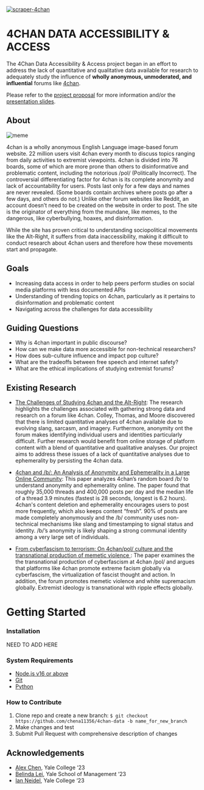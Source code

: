 [![scraper-4chan](https://github.com/chena11356/4chan-accessibility/actions/workflows/scraper-4chan.yml/badge.svg)](https://github.com/chena11356/4chan-accessibility/actions/workflows/scraper-4chan.yml)

4CHAN DATA ACCESSIBILITY & ACCESS
======

The 4Chan Data Accessibility & Access project began in an effort to address the lack of quantitative and qualitative data available for research to adequately study the influence of **wholly anonymous, unmoderated, and influential** forums like [4chan](https://www.4chan.org/). 

Please refer to the [project proposal](https://docs.google.com/document/d/1UUr4ICrPZ7bCPPykO3giH9UMEwxIIhoTFqbpSbwpHSc/edit?usp=sharing) for more information and/or the [presentation slides](https://docs.google.com/presentation/d/1eLEuoAExj_0qkn_goqQRF-Vf6OpRj0nAVFmIzxcJ6nQ/edit?usp=sharing).

## About
![meme](https://upload.wikimedia.org/wikipedia/en/6/63/Feels_good_man.jpg "Logo Title Text 1")

4chan is a wholly anonymous English Language image-based forum website. 22 million users visit 4chan every month to discuss topics ranging from daily activities to extremist viewpoints. 4chan is divided into 76 boards, some of which are more prone than others to disinformative and problematic content, including the notorious /pol/ (Politically Incorrect). The controversial differentiating factor for 4chan is its complete anonymity and lack of accountability for users. Posts last only for a few days and names are never revealed. (Some boards contain archives where posts go after a few days, and others do not.) Unlike other forum websites like Reddit, an account doesn’t need to be created on the website in order to post. The site is the originator of everything from the mundane, like memes, to the dangerous, like cyberbullying, hoaxes, and disinformation.

While the site has proven critical to understanding sociopolitical movements like the Alt-Right, it suffers from data inaccessibility, making it difficult to conduct research about 4chan users and therefore how these movements start and propagate.

## Goals
* Increasing data access in order to help peers perform studies on social media platforms with less documented APIs
* Understanding of trending topics on 4chan, particularly as it pertains to disinformation and problematic content
* Navigating across the challenges for data accessibility 

## Guiding Questions 
* Why is 4chan important in public discourse? 
* How can we make data more accessible for non-technical researchers? 
* How does sub-culture influence and impact pop culture? 
* What are the tradeoffs between free speech and internet safety? 
* What are the ethical implications of studying extremist forums? 

## Existing Research
* [The Challenges of Studying 4chan and the Alt-Right](https://doi.org/10.1177/1461444820948803): The research highlights the challenges associated with gathering strong data and research on a forum like 4chan. Colley, Thomas, and Moore discovered that there is limited quantitative analyses of 4chan available due to evolving slang, sarcasm, and imagery. Furthermore, anonymity ont the forum makes identifying individual users and identities particularly difficult. Further research would benefit from online storage of platform content with a blend of quantitative and qualitative analyses. Our project aims to address these issues of a lack of quantitative analyses due to ephemerality by persisting the 4chan data. 


* [4chan and /b/: An Analysis of Anonymity and Ephemerality in a Large Online Community](https://ojs.aaai.org/index.php/ICWSM/article/view/14134): This paper analyzes 4chan’s random board /b/ to understand anonymity and ephemerality online. The paper found that roughly 35,000 threads and 400,000 posts per day and the median life of a thread 3.9 minutes (fastest is 28 seconds, longest is 6.2 hours). 4chan's content deletion and ephemerality encourages users to post more frequently, which also keeps content “fresh”. 90% of posts are made completely anonymously and the /b/ community uses non-technical mechanisms like slang and timestamping to signal status and identity. /b/’s anonymity is likely shaping a strong communal identity among a very large set of individuals.

* [From cyberfascism to terrorism: On 4chan/pol/ culture and the transnational production of memetic violence
](https://doi.org/10.1111/nana.12780): The paper examines the the transnational production of cyberfascism at 4chan /pol/ and argues that platforms like 4chan promote extreme facism globally via cyberfascism, the virtualization of fascist thought and action. In addition, the forum promotes memetic violence and white supremacism globally. Extremist ideology is transnational with ripple effects globally.


Getting Started
======

### Installation 
NEED TO ADD HERE

### System Requirements 
* [Node.js v16 or above](https://nodejs.org/en/download/)
* [Git](https://git-scm.com/book/en/v2/Getting-Started-Installing-Git)
* [Python](https://www.python.org/downloads/)


### How to Contribute
1. Clone repo and create a new branch: `$ git checkout https://github.com/chena11356/4chan-data -b name_for_new_branch`
2. Make changes and test
3. Submit Pull Request with comprehensive description of changes

## Acknowledgements 
* [Alex Chen](https://www.linkedin.com/in/chena11356/), Yale College ‘23
* [Belinda Lei](https://www.linkedin.com/in/belinda-lei/), Yale School of Management ‘23 
* [Ian Neidel](https://www.linkedin.com/in/ian-neidel/), Yale College ‘23




